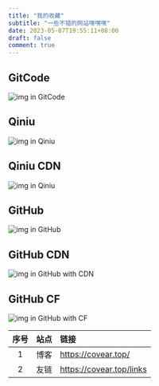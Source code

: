 ```yaml
---
title: "我的收藏"
subtitle: "一些不错的网站嘿嘿嘿"
date: 2023-05-07T19:55:11+08:00
draft: false
comment: true
---
```


## GitCode
![img in GitCode](https://gitcode.net/D_H_David/img/raw/master/2023/05/9_21_6_58_202305092106960.jpg "GitCode")

## Qiniu
![img in Qiniu](https://img.source.host.covear.top/202305092107835.jpg "Qiniu")

## Qiniu CDN
![img in Qiniu](https://img.covear.top/202305092108254.jpg "Qiniu CDN")

## GitHub
![img in GitHub](https://raw.githubusercontent.com/DavidDengHui/img/master/202305092112547.jpg "GitHub")

## GitHub CDN
![img in GitHub with CDN](https://cdn.jsdelivr.net/gh/DavidDengHui/img/202305092111028.jpg "GitHub CDN")

## GitHub CF
![img in GitHub with CF](https://git.ahome.eu.org/https://raw.githubusercontent.com/DavidDengHui/img/master/202305092110119.jpg "GitHub CF")

| 序号 | 站点 | 链接 |
| :----: | :----: | :---- |
| 1  | 博客 | https://covear.top/ |
| 2  | 友链 | https://covear.top/links |